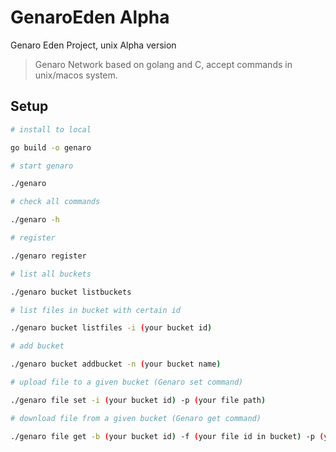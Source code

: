 # GenaroEden Alpha
Genaro Eden Project, unix Alpha version 

> Genaro Network based on golang and C, accept commands in unix/macos system.

## Setup

``` bash
# install to local

go build -o genaro

# start genaro 

./genaro

# check all commands

./genaro -h

# register 

./genaro register 

# list all buckets 

./genaro bucket listbuckets

# list files in bucket with certain id

./genaro bucket listfiles -i (your bucket id)

# add bucket

./genaro bucket addbucket -n (your bucket name)

# upload file to a given bucket (Genaro set command)

./genaro file set -i (your bucket id) -p (your file path)

# download file from a given bucket (Genaro get command)

./genaro file get -b (your bucket id) -f (your file id in bucket) -p (your download file path)

```
